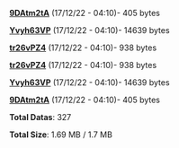 [**9DAtm2tA**](/data/9DAtm2tA.txt) (17/12/22 - 04:10)- 405 bytes

[**Yvyh63VP**](/data/Yvyh63VP.txt) (17/12/22 - 04:10)- 14639 bytes

[**tr26vPZ4**](/data/tr26vPZ4.txt) (17/12/22 - 04:10)- 938 bytes

[**tr26vPZ4**](/data/tr26vPZ4.txt) (17/12/22 - 04:10)- 938 bytes

[**Yvyh63VP**](/data/Yvyh63VP.txt) (17/12/22 - 04:10)- 14639 bytes

[**9DAtm2tA**](/data/9DAtm2tA.txt) (17/12/22 - 04:10)- 405 bytes

**Total Datas**: 327

**Total Size**: 1.69 MB / 1.7 MB